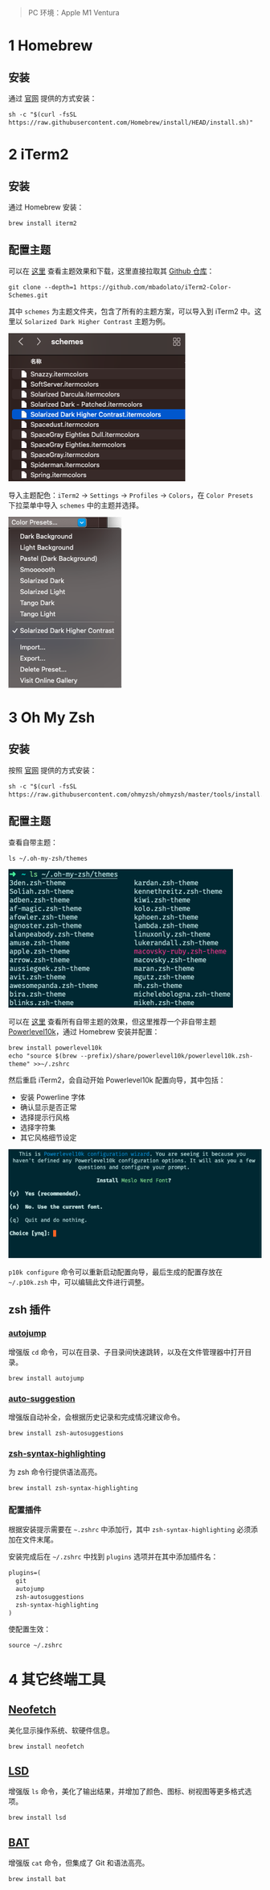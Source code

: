 >   PC 环境：Apple M1 Ventura

# 1 Homebrew

## 安装

通过 [官网](https://brew.sh/) 提供的方式安装：

```shell
sh -c "$(curl -fsSL https://raw.githubusercontent.com/Homebrew/install/HEAD/install.sh)"
```

# 2 iTerm2

## 安装

通过 Homebrew 安装：

```shell
brew install iterm2
```

## 配置主题

可以在 [这里](https://iterm2colorschemes.com/) 查看主题效果和下载，这里直接拉取其 [Github 仓库](https://github.com/mbadolato/iTerm2-Color-Schemes)：

```shell
git clone --depth=1 https://github.com/mbadolato/iTerm2-Color-Schemes.git
```

其中 `schemes` 为主题文件夹，包含了所有的主题方案，可以导入到 iTerm2 中。这里以 `Solarized Dark Higher Contrast` 主题为例。

![自带主题](https://raw.githubusercontent.com/genskyff/image-hosting/main/images/202304181355817.png)

导入主题配色：`iTerm2` -> `Settings` -> `Profiles` -> `Colors`，在 `Color Presets` 下拉菜单中导入 `schemes` 中的主题并选择。

![导入并选择主题](https://raw.githubusercontent.com/genskyff/image-hosting/main/images/202304181355959.png)

# 3 Oh My Zsh

## 安装

按照 [官网](https://ohmyz.sh/#install) 提供的方式安装：

```shell
sh -c "$(curl -fsSL https://raw.githubusercontent.com/ohmyzsh/ohmyzsh/master/tools/install.sh)"
```

## 配置主题

查看自带主题：

```shell
ls ~/.oh-my-zsh/themes
```

![查看自带主题](https://raw.githubusercontent.com/genskyff/image-hosting/main/images/202304181355113.png)

可以在 [这里](https://github.com/ohmyzsh/ohmyzsh/wiki/Themes) 查看所有自带主题的效果，但这里推荐一个非自带主题 [Powerlevel10k](https://github.com/romkatv/powerlevel10k)，通过 Homebrew 安装并配置：

```shell
brew install powerlevel10k
echo "source $(brew --prefix)/share/powerlevel10k/powerlevel10k.zsh-theme" >>~/.zshrc
```

然后重启 iTerm2，会自动开始 Powerlevel10k 配置向导，其中包括：

-   安装 Powerline 字体
-   确认显示是否正常
-   选择提示行风格
-   选择字符集
-   其它风格细节设定

![Powerlevel10k 配置向导](https://raw.githubusercontent.com/genskyff/image-hosting/main/images/202304181355985.png)

`p10k configure` 命令可以重新启动配置向导，最后生成的配置存放在 `~/.p10k.zsh` 中，可以编辑此文件进行调整。

## zsh 插件

### [autojump](https://github.com/wting/autojump)

增强版 `cd` 命令，可以在目录、子目录间快速跳转，以及在文件管理器中打开目录。

```shell
brew install autojump
```

### [auto-suggestion](https://github.com/zsh-users/zsh-autosuggestions/)

增强版自动补全，会根据历史记录和完成情况建议命令。

```shell
brew install zsh-autosuggestions
```

### [zsh-syntax-highlighting](https://github.com/zsh-users/zsh-syntax-highlighting)

为 zsh 命令行提供语法高亮。

```shell
brew install zsh-syntax-highlighting
```

### 配置插件

根据安装提示需要在 `~.zshrc` 中添加行，其中 `zsh-syntax-highlighting` 必须添加在文件末尾。

安装完成后在 `~/.zshrc` 中找到 `plugins` 选项并在其中添加插件名：

```shell
plugins=(
  git
  autojump
  zsh-autosuggestions
  zsh-syntax-highlighting
)
```

使配置生效：

```shell
source ~/.zshrc
```

# 4 其它终端工具

## [Neofetch](https://github.com/dylanaraps/neofetch)

美化显示操作系统、软硬件信息。

```shell
brew install neofetch
```

## [LSD](https://github.com/lsd-rs/lsd)

增强版 `ls` 命令，美化了输出结果，并增加了颜色、图标、树视图等更多格式选项。

```shell
brew install lsd
```

## [BAT](https://github.com/sharkdp/bat)

增强版 `cat` 命令，但集成了 Git 和语法高亮。

```shell
brew install bat
```


